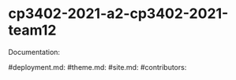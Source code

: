 # cp3402-2021-a2-cp3402-2021-team12

Documentation:

#deployment.md: 
#theme.md:
#site.md:
#contributors:
